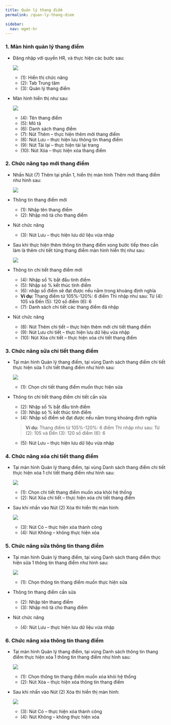 ```yaml
---
title: Quản lý thang điểm
permalink: /quan-ly-thang-diem

sidebar:
  nav: mgmt-hr
---
```


### **1. Màn hình quản lý thang điểm**
* Đăng nhập với quyền HR, và thực hiện các bước sau:

     ![](assets/markingschema/mnMarrkingSchema.png)

     * (1): Hiển thị chức năng
     * (2): Tab Trung tâm
     * (3): Quản lý thang điểm

* Màn hình hiển thị như sau:

     ![](assets/markingschema/MarkingSchemaDetails.png)

     * (4): Tên thang điểm
     * (5): Mô tả
     * (6): Danh sách thang điểm
     * (7): Nút Thêm – thực hiện thêm mới thang điểm
     * (8): Nút Lưu – thực hiện lưu thông tin thang điểm
     * (9): Nút Tải lại – thực hiện tải lại trang
     * (10): Nút Xóa – thực hiện xóa thang điểm

### **2. Chức năng tạo mới thang điểm**
* Nhấn Nút (7) Thêm tại phần 1, hiển thị màn hình Thêm mới thang điểm như hình sau:

     ![](assets/markingschema/MarkingSchemaDetailsAdd.png)

* Thông tin thang điểm mới
     * (1): Nhập tên thang điểm
     * (2): Nhập mô tả cho thang điểm
* Nút chức năng
     * (3): Nút Lưu – thực hiện lưu dữ liệu vừa nhập

* Sau khi thực hiện thêm thông tin thang điểm xong bước tiếp theo cần làm là thêm chi tiết từng thang điểm màn hình hiển thị như sau:

     ![](assets/markingschema/MarkingSchemaDetailsAddPoint.png)

* Thông tin chi tiết thang điểm mới
     * (4): Nhập số % bắt đầu tính điểm
     * (5): Nhập só % kết thúc tính điểm
     * (6): nhập số điểm sẽ đạt được nếu nằm trong khoảng định nghĩa
     * **Ví dụ:** Thang điểm từ 105%-120%: 6 điểm Thì nhập như sau:
     Từ (4): 105 và Đến (5): 120 số điểm (6): 6
     * (7): Danh sách chi tiết các thang điểm đã nhập
* Nút chức năng
     * (8): Nút Thêm chi tiết – thực hiện thêm mới chi tiết thang điểm
     * (9): Nút Lưu chi tiết – thực hiện lưu dữ liệu vừa nhập
     * (10): Nút Xóa chi tiết – thực hiện xóa chi tiết thang điểm

### **3. Chức năng sửa chi tiết thang điểm**
* Tại màn hình Quản lý thang điểm, tại vùng Danh sách thang điểm chi tiết thực hiện sửa 1 chi tiết thang điểm như hình sau:

     ![](assets/markingschema/MarkingSchemaDetailsEditPoint.png)

     * (1): Chọn chi tiết thang điểm muốn thực hiện sửa

* Thông tin chi tiết thang điểm chi tiết cần sửa
     * (2): Nhập số % bắt đầu tính điểm
     * (3): Nhập só % kết thúc tính điểm
     * (4): Nhập số điểm sẽ đạt được nếu nằm trong khoảng định nghĩa
     > **Ví dụ:** Thang điểm từ 105%-120%: 6 điểm Thì nhập như sau:
     Từ (2): 105 và Đến (3): 120 số điểm (6): 6

     * (5): Nút Lưu – thực hiện lưu dữ liệu vừa nhập

### **4. Chức năng xóa chi tiết thang điểm**
* Tại màn hình Quản lý thang điểm, tại vùng Danh sách thang điểm chi tiết thực hiện xóa 1 chi tiết thang điểm như hình sau:

     ![](assets/markingschema/MarkingSchemaDetailsDeletePoint.png)

     * (1): Chọn chi tiết thang điểm muốn xóa khỏi hệ thống
     * (2): Nút Xóa chi tiết – thực hiện xóa chi tiết thang điểm

* Sau khi nhấn vào Nút (2) Xóa thì hiển thị màn hình:

     ![](assets/markingschema/MarkingSchemaDetailsDeletePointOK.png)

     * (3): Nút Có – thực hiện xóa thành công
     * (4): Nút Không – không thực hiện xóa

### **5. Chức năng sửa thông tin thang điểm**
* Tại màn hình Quản lý thang điểm, tại vùng Danh sách thang điểm thực hiện sửa 1 thông tin thang điểm như hình sau:

     ![](assets/markingschema/MarkingSchemaDetailsEdit.png)

     * (1): Chọn thông tin thang điểm muốn thực hiện sửa
* Thông tin thang điểm cần sửa
     * (2): Nhập tên thang điểm
     * (3): Nhập mô tả cho thang điểm
* Nút chức năng
     * (4): Nút Lưu – thực hiện lưu dữ liệu vừa nhập

### **6. Chức năng xóa thông tin thang điểm**
* Tại màn hình Quản lý thang điểm, tại vùng Danh sách thông tin thang điểm thực hiện xóa 1 thông tin thang điểm như hình sau:

     ![](assets/markingschema/MarkingSchemaDetailsDelete.png)

     * (1): Chọn thông tin thang điểm muốn xóa khỏi hệ thống
     * (2): Nút Xóa – thực hiện xóa thông tin thang điểm

* Sau khi nhấn vào Nút (2) Xóa thì hiển thị màn hình:

     ![](assets/markingschema/MarkingSchemaDetailsDeleteOK.png)

     * (3): Nút Có – thực hiện xóa thành công
     * (4): Nút Không – không thực hiện xóa